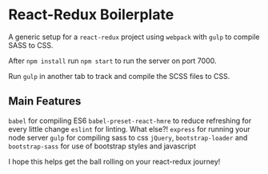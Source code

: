 # React-Redux Boilerplate
A generic setup for a `react-redux` project using `webpack` with `gulp` to compile SASS to CSS. 

After `npm install` run `npm start` to run the server on port 7000.

Run `gulp` in another tab to track and compile the SCSS files to CSS.

## Main Features
`babel` for compiling ES6
`babel-preset-react-hmre` to reduce refreshing for every little change
`eslint` for linting. What else?!
`express` for running your node server
`gulp` for compiling sass to css
`jQuery`, `bootstrap-loader` and `bootstrap-sass` for use of bootstrap styles and javascript 

I hope this helps get the ball rolling on your react-redux journey!
